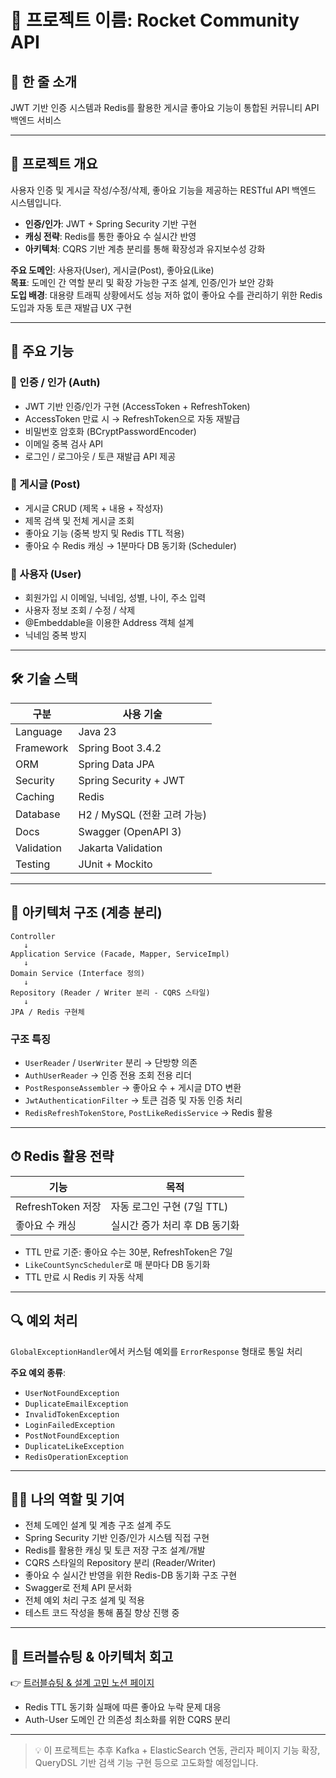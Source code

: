 # 🚀 프로젝트 이름: Rocket Community API

## 📌 한 줄 소개
JWT 기반 인증 시스템과 Redis를 활용한 게시글 좋아요 기능이 통합된 커뮤니티 API 백엔드 서비스

---

## 📖 프로젝트 개요
사용자 인증 및 게시글 작성/수정/삭제, 좋아요 기능을 제공하는 RESTful API 백엔드 시스템입니다.

- **인증/인가**: JWT + Spring Security 기반 구현
- **캐싱 전략**: Redis를 통한 좋아요 수 실시간 반영
- **아키텍처**: CQRS 기반 계층 분리를 통해 확장성과 유지보수성 강화

**주요 도메인**: 사용자(User), 게시글(Post), 좋아요(Like)  
**목표**: 도메인 간 역할 분리 및 확장 가능한 구조 설계, 인증/인가 보안 강화  
**도입 배경**: 대용량 트래픽 상황에서도 성능 저하 없이 좋아요 수를 관리하기 위한 Redis 도입과 자동 토큰 재발급 UX 구현

---

## 🧪 주요 기능

### 🔐 인증 / 인가 (Auth)
- JWT 기반 인증/인가 구현 (AccessToken + RefreshToken)
- AccessToken 만료 시 → RefreshToken으로 자동 재발급
- 비밀번호 암호화 (BCryptPasswordEncoder)
- 이메일 중복 검사 API
- 로그인 / 로그아웃 / 토큰 재발급 API 제공

### 📝 게시글 (Post)
- 게시글 CRUD (제목 + 내용 + 작성자)
- 제목 검색 및 전체 게시글 조회
- 좋아요 기능 (중복 방지 및 Redis TTL 적용)
- 좋아요 수 Redis 캐싱 → 1분마다 DB 동기화 (Scheduler)

### 👤 사용자 (User)
- 회원가입 시 이메일, 닉네임, 성별, 나이, 주소 입력
- 사용자 정보 조회 / 수정 / 삭제
- @Embeddable을 이용한 Address 객체 설계
- 닉네임 중복 방지

---

## 🛠️ 기술 스택

| 구분 | 사용 기술                    |
|------|--------------------------|
| Language | Java 23                  |
| Framework | Spring Boot 3.4.2        |
| ORM | Spring Data JPA          |
| Security | Spring Security + JWT    |
| Caching | Redis                    |
| Database | H2 / MySQL (전환 고려 가능)    |
| Docs | Swagger (OpenAPI 3)      |
| Validation | Jakarta Validation |
| Testing | JUnit + Mockito |

---

## 🧱 아키텍처 구조 (계층 분리)

```
Controller
   ↓
Application Service (Facade, Mapper, ServiceImpl)
   ↓
Domain Service (Interface 정의)
   ↓
Repository (Reader / Writer 분리 - CQRS 스타일)
   ↓
JPA / Redis 구현체
```

### 구조 특징
- `UserReader` / `UserWriter` 분리 → 단방향 의존
- `AuthUserReader` → 인증 전용 조회 전용 리더
- `PostResponseAssembler` → 좋아요 수 + 게시글 DTO 변환
- `JwtAuthenticationFilter` → 토큰 검증 및 자동 인증 처리
- `RedisRefreshTokenStore`, `PostLikeRedisService` → Redis 활용

---

## ⏱ Redis 활용 전략

| 기능 | 목적 |
|------|------|
| RefreshToken 저장 | 자동 로그인 구현 (7일 TTL) |
| 좋아요 수 캐싱 | 실시간 증가 처리 후 DB 동기화 |

- TTL 만료 기준: 좋아요 수는 30분, RefreshToken은 7일
- `LikeCountSyncScheduler`로 매 분마다 DB 동기화
- TTL 만료 시 Redis 키 자동 삭제

---

## 🔍 예외 처리
`GlobalExceptionHandler`에서 커스텀 예외를 `ErrorResponse` 형태로 통일 처리

**주요 예외 종류**:
- `UserNotFoundException`
- `DuplicateEmailException`
- `InvalidTokenException`
- `LoginFailedException`
- `PostNotFoundException`
- `DuplicateLikeException`
- `RedisOperationException`

---

## 👨‍💻 나의 역할 및 기여
- 전체 도메인 설계 및 계층 구조 설계 주도
- Spring Security 기반 인증/인가 시스템 직접 구현
- Redis를 활용한 캐싱 및 토큰 저장 구조 설계/개발
- CQRS 스타일의 Repository 분리 (Reader/Writer)
- 좋아요 수 실시간 반영을 위한 Redis-DB 동기화 구조 구현
- Swagger로 전체 API 문서화
- 전체 예외 처리 구조 설계 및 적용
- 테스트 코드 작성을 통해 품질 향상 진행 중

---

## 🧩 트러블슈팅 & 아키텍처 회고
👉 [트러블슈팅 & 설계 고민 노션 페이지](https://woozy-cross-139.notion.site/1c50f444294f80ecb96dc1a94866cc71?pvs=4)


- Redis TTL 동기화 실패에 따른 좋아요 누락 문제 대응
- Auth-User 도메인 간 의존성 최소화를 위한 CQRS 분리


---

> 💡 이 프로젝트는 추후 Kafka + ElasticSearch 연동, 관리자 페이지 기능 확장, QueryDSL 기반 검색 기능 구현 등으로 고도화할 예정입니다.

